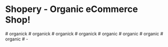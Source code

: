 # Shopery - Organic eCommerce Shop!
#   o r g a n i c k  
 #   o r g a n i c k  
 #   o r g a n i c k  
 #   o r g a n i c k  
 #   o r g a n i c  
 #   o r g a n i c  
 #   o r g a n i c  
 #   o r g a n i c  
 #   -  
 